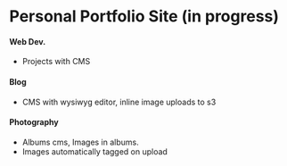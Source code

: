 # Personal Portfolio Site (in progress)

#### Web Dev.

- Projects with CMS

#### Blog

- CMS with wysiwyg editor, inline image uploads to s3

#### Photography

- Albums cms, Images in albums.
- Images automatically tagged on upload
